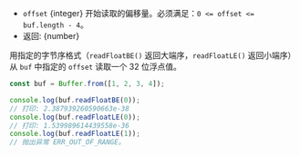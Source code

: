 <!-- YAML
added: v0.11.15
changes:
  - version: v10.0.0
    pr-url: https://github.com/nodejs/node/pull/18395
    description: Removed `noAssert` and no implicit coercion of the offset
                 to `uint32` anymore.
-->

* `offset` {integer} 开始读取的偏移量。必须满足：`0 <= offset <= buf.length - 4`。
* 返回: {number}

用指定的字节序格式（`readFloatBE()` 返回大端序，`readFloatLE()` 返回小端序）从 `buf` 中指定的 `offset` 读取一个 32 位浮点值。

```js
const buf = Buffer.from([1, 2, 3, 4]);

console.log(buf.readFloatBE(0));
// 打印: 2.387939260590663e-38
console.log(buf.readFloatLE(0));
// 打印: 1.539989614439558e-36
console.log(buf.readFloatLE(1));
// 抛出异常 ERR_OUT_OF_RANGE。
```

